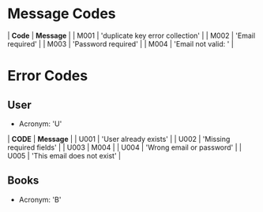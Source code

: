 # Message Codes

| **Code** | **Message** |
| M001 | 'duplicate key error collection' |
| M002 | 'Email required' |
| M003 | 'Password required' |
| M004 | 'Email not valid: ' |

# Error Codes

## User

- Acronym: 'U'

| **CODE** | **Message** |
| U001 | 'User already exists' |
| U002 | 'Missing required fields' |
| U003 | M004 |
| U004 | 'Wrong email or password' |
| U005 | 'This email does not exist' |

## Books 

- Acronym: 'B'
